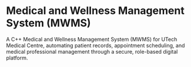 # Medical and Wellness Management System (MWMS) 
 A C++ Medical and Wellness Management System (MWMS) for UTech Medical Centre, automating patient records, appointment scheduling, and medical professional management through a secure, role-based digital platform.
